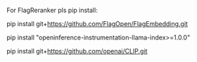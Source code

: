 For FlagReranker pls pip install:

pip install git+https://github.com/FlagOpen/FlagEmbedding.git

pip install "openinference-instrumentation-llama-index>=1.0.0"

pip install git+https://github.com/openai/CLIP.git